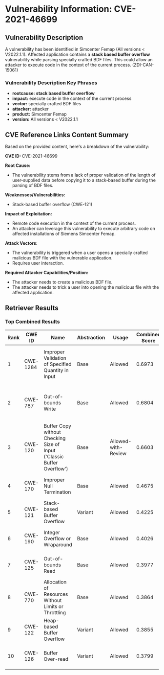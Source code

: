 # Vulnerability Information: CVE-2021-46699

## Vulnerability Description
A vulnerability has been identified in Simcenter Femap (All versions < V2022.1.1). Affected application contains a **stack based buffer overflow** vulnerability while parsing specially crafted BDF files. This could allow an attacker to execute code in the context of the current process. (ZDI-CAN-15061)

### Vulnerability Description Key Phrases
- **rootcause:** **stack based buffer overflow**
- **impact:** execute code in the context of the current process
- **vector:** specially crafted BDF files
- **attacker:** attacker
- **product:** Simcenter Femap
- **version:** All versions < V2022.1.1

## CVE Reference Links Content Summary
Based on the provided content, here's a breakdown of the vulnerability:

**CVE ID:** CVE-2021-46699

**Root Cause:**
- The vulnerability stems from a lack of proper validation of the length of user-supplied data before copying it to a stack-based buffer during the parsing of BDF files.

**Weaknesses/Vulnerabilities:**
- Stack-based buffer overflow (CWE-121)

**Impact of Exploitation:**
- Remote code execution in the context of the current process.
- An attacker can leverage this vulnerability to execute arbitrary code on affected installations of Siemens Simcenter Femap.

**Attack Vectors:**
- The vulnerability is triggered when a user opens a specially crafted malicious BDF file with the vulnerable application.
- Requires user interaction.

**Required Attacker Capabilities/Position:**
- The attacker needs to create a malicious BDF file.
-  The attacker needs to trick a user into opening the malicious file with the affected application.

## Retriever Results

### Top Combined Results

| Rank | CWE ID | Name | Abstraction | Usage | Combined Score | Retrievers | Individual Scores |
|------|--------|------|-------------|-------|---------------|------------|-------------------|
| 1 | CWE-1284 | Improper Validation of Specified Quantity in Input | Base | Allowed | 0.6973 | dense, sparse, graph | dense: 0.558, sparse: 0.268, graph: 0.741 |
| 2 | CWE-787 | Out-of-bounds Write | Base | Allowed | 0.6804 | dense, sparse, graph | dense: 0.544, sparse: 0.243, graph: 0.752 |
| 3 | CWE-120 | Buffer Copy without Checking Size of Input ('Classic Buffer Overflow') | Base | Allowed-with-Review | 0.6603 | dense, sparse, graph | dense: 0.561, sparse: 0.247, graph: 0.755 |
| 4 | CWE-170 | Improper Null Termination | Base | Allowed | 0.4675 | sparse, graph | sparse: 0.192, graph: 1.000 |
| 5 | CWE-121 | Stack-based Buffer Overflow | Variant | Allowed | 0.4225 | dense, sparse | dense: 0.603, sparse: 0.272 |
| 6 | CWE-190 | Integer Overflow or Wraparound | Base | Allowed | 0.4026 | dense, sparse | dense: 0.543, sparse: 0.228 |
| 7 | CWE-125 | Out-of-bounds Read | Base | Allowed | 0.3977 | dense, sparse | dense: 0.539, sparse: 0.224 |
| 8 | CWE-770 | Allocation of Resources Without Limits or Throttling | Base | Allowed | 0.3864 | dense, sparse | dense: 0.540, sparse: 0.203 |
| 9 | CWE-122 | Heap-based Buffer Overflow | Variant | Allowed | 0.3855 | dense, sparse | dense: 0.569, sparse: 0.232 |
| 10 | CWE-126 | Buffer Over-read | Variant | Allowed | 0.3799 | dense, sparse | dense: 0.559, sparse: 0.231 |

